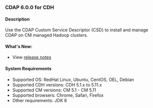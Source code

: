 ### CDAP 6.0.0 for CDH

#### Description

Use the CDAP Custom Service Descriptor (CSD) to install and manage CDAP on CM managed Hadoop clusters.

####  What's New:

* View [release notes](https://docs.cdap.io/cdap/6.0.0/en/reference-manual/release-notes.html#release-6-0-0)

#### System Requirements

* Supported OS: RedHat Linux, Ubuntu, CentOS, OEL, Debian
* Supported CDH versions: CDH 5.1.x to 5.11.x
* Supported CM versions: CM 5.1 - CM 5.11
* Supported browsers: Chrome, Safari, Firefox
* Other requirements: JDK 8

